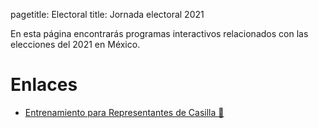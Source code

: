 pagetitle: Electoral
title: Jornada electoral 2021

En esta página encontrarás programas interactivos relacionados con las elecciones del 2021 en
México.


# Enlaces

- [Entrenamiento para Representantes de Casilla 🔗](/electoral/conteo-votos/)

